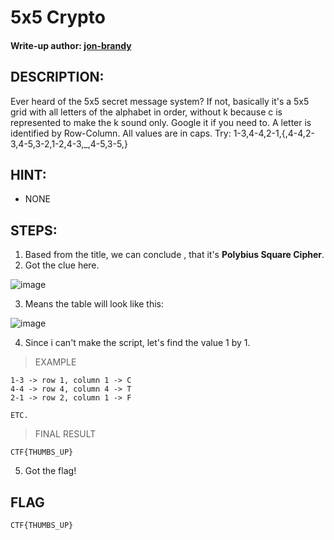 # 5x5 Crypto
#### Write-up author: [jon-brandy](https://github.com/jon-brandy)
## DESCRIPTION:
Ever heard of the 5x5 secret message system? If not, basically it's a 5x5 grid with all letters of the alphabet in order, 
without k because c is represented to make the k sound only. Google it if you need to. A letter is identified by Row-Column.
All values are in caps. Try: 1-3,4-4,2-1,{,4-4,2-3,4-5,3-2,1-2,4-3,_,4-5,3-5,}

## HINT:
- NONE

## STEPS:
1. Based from the title, we can conclude , that it's **Polybius Square Cipher**. 
2. Got the clue here.

![image](https://user-images.githubusercontent.com/70703371/200236751-a6532593-a6b9-424e-8381-4a0c4ef5ccb2.png)


3. Means the table will look like this:

![image](https://user-images.githubusercontent.com/70703371/200236969-abdd332c-ff35-422d-a2e6-7c6b97cb76b5.png)


4. Since i can't make the script, let's find the value 1 by 1.

> EXAMPLE

```
1-3 -> row 1, column 1 -> C
4-4 -> row 4, column 4 -> T
2-1 -> row 2, column 1 -> F

ETC.
```

> FINAL RESULT

```
CTF{THUMBS_UP}
```

5. Got the flag!

## FLAG

```
CTF{THUMBS_UP}
```
